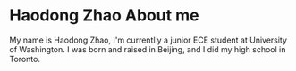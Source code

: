 # Haodong Zhao About me
My name is Haodong Zhao, I'm currentlly a junior ECE student at University of Washington. I was born and raised in Beijing, and I did my high school in Toronto. 
